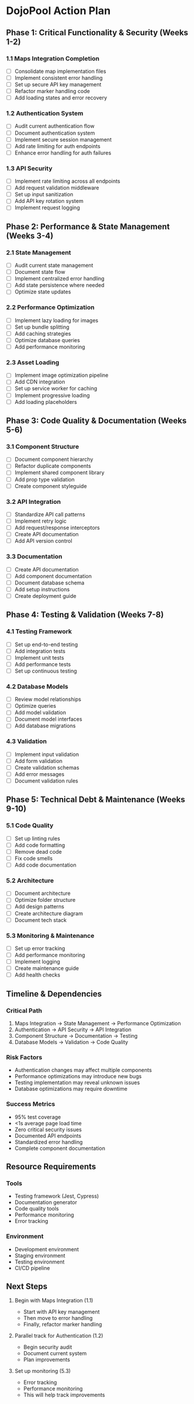 # DojoPool Action Plan

## Phase 1: Critical Functionality & Security (Weeks 1-2)

### 1.1 Maps Integration Completion
- [ ] Consolidate map implementation files
- [ ] Implement consistent error handling
- [ ] Set up secure API key management
- [ ] Refactor marker handling code
- [ ] Add loading states and error recovery

### 1.2 Authentication System
- [ ] Audit current authentication flow
- [ ] Document authentication system
- [ ] Implement secure session management
- [ ] Add rate limiting for auth endpoints
- [ ] Enhance error handling for auth failures

### 1.3 API Security
- [ ] Implement rate limiting across all endpoints
- [ ] Add request validation middleware
- [ ] Set up input sanitization
- [ ] Add API key rotation system
- [ ] Implement request logging

## Phase 2: Performance & State Management (Weeks 3-4)

### 2.1 State Management
- [ ] Audit current state management
- [ ] Document state flow
- [ ] Implement centralized error handling
- [ ] Add state persistence where needed
- [ ] Optimize state updates

### 2.2 Performance Optimization
- [ ] Implement lazy loading for images
- [ ] Set up bundle splitting
- [ ] Add caching strategies
- [ ] Optimize database queries
- [ ] Add performance monitoring

### 2.3 Asset Loading
- [ ] Implement image optimization pipeline
- [ ] Add CDN integration
- [ ] Set up service worker for caching
- [ ] Implement progressive loading
- [ ] Add loading placeholders

## Phase 3: Code Quality & Documentation (Weeks 5-6)

### 3.1 Component Structure
- [ ] Document component hierarchy
- [ ] Refactor duplicate components
- [ ] Implement shared component library
- [ ] Add prop type validation
- [ ] Create component styleguide

### 3.2 API Integration
- [ ] Standardize API call patterns
- [ ] Implement retry logic
- [ ] Add request/response interceptors
- [ ] Create API documentation
- [ ] Add API version control

### 3.3 Documentation
- [ ] Create API documentation
- [ ] Add component documentation
- [ ] Document database schema
- [ ] Add setup instructions
- [ ] Create deployment guide

## Phase 4: Testing & Validation (Weeks 7-8)

### 4.1 Testing Framework
- [ ] Set up end-to-end testing
- [ ] Add integration tests
- [ ] Implement unit tests
- [ ] Add performance tests
- [ ] Set up continuous testing

### 4.2 Database Models
- [ ] Review model relationships
- [ ] Optimize queries
- [ ] Add model validation
- [ ] Document model interfaces
- [ ] Add database migrations

### 4.3 Validation
- [ ] Implement input validation
- [ ] Add form validation
- [ ] Create validation schemas
- [ ] Add error messages
- [ ] Document validation rules

## Phase 5: Technical Debt & Maintenance (Weeks 9-10)

### 5.1 Code Quality
- [ ] Set up linting rules
- [ ] Add code formatting
- [ ] Remove dead code
- [ ] Fix code smells
- [ ] Add code documentation

### 5.2 Architecture
- [ ] Document architecture
- [ ] Optimize folder structure
- [ ] Add design patterns
- [ ] Create architecture diagram
- [ ] Document tech stack

### 5.3 Monitoring & Maintenance
- [ ] Set up error tracking
- [ ] Add performance monitoring
- [ ] Implement logging
- [ ] Create maintenance guide
- [ ] Add health checks

## Timeline & Dependencies

### Critical Path
1. Maps Integration → State Management → Performance Optimization
2. Authentication → API Security → API Integration
3. Component Structure → Documentation → Testing
4. Database Models → Validation → Code Quality

### Risk Factors
- Authentication changes may affect multiple components
- Performance optimizations may introduce new bugs
- Testing implementation may reveal unknown issues
- Database optimizations may require downtime

### Success Metrics
- 95% test coverage
- <1s average page load time
- Zero critical security issues
- Documented API endpoints
- Standardized error handling
- Complete component documentation

## Resource Requirements

### Tools
- Testing framework (Jest, Cypress)
- Documentation generator
- Code quality tools
- Performance monitoring
- Error tracking

### Environment
- Development environment
- Staging environment
- Testing environment
- CI/CD pipeline

## Next Steps

1. Begin with Maps Integration (1.1)
   - Start with API key management
   - Then move to error handling
   - Finally, refactor marker handling

2. Parallel track for Authentication (1.2)
   - Begin security audit
   - Document current system
   - Plan improvements

3. Set up monitoring (5.3)
   - Error tracking
   - Performance monitoring
   - This will help track improvements 